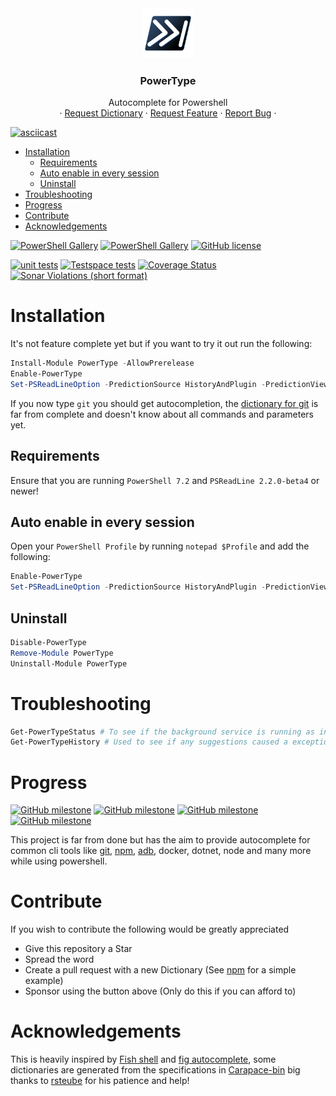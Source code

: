 <div align="center">
  <img src="Icon.svg" alt="Logo" width="80" height="80">
  

  <h3 align="center">PowerType</h3>

  <p align="center">
    Autocomplete for Powershell
    <br />
    ·
    <a href="https://github.com/AnderssonPeter/PowerType/issues/new?assignees=&labels=dictionary+request&template=dictionary-request.md&title=">Request Dictionary</a>
    ·
    <a href="https://github.com/AnderssonPeter/PowerType/issues/new?assignees=&labels=&template=feature_request.md&title=">Request Feature</a>
    ·
    <a href="https://github.com/AnderssonPeter/PowerType/issues/new?assignees=&labels=bug&template=bug_report.md&title=">Report Bug</a>
    ·
  </p>
</div>

[![asciicast](https://asciinema.org/a/458149.svg)](https://asciinema.org/a/458149?autoplay=1)

- [Installation](#installation)
  - [Requirements](#requirements)
  - [Auto enable in every session](#auto-enable-in-every-session)
  - [Uninstall](#uninstall)
- [Troubleshooting](#troubleshooting)
- [Progress](#progress)
- [Contribute](#contribute)
- [Acknowledgements](#acknowledgements)

[![PowerShell Gallery](https://img.shields.io/powershellgallery/v/powertype?style=flat-square)](https://www.powershellgallery.com/packages/PowerType)
[![PowerShell Gallery](https://img.shields.io/powershellgallery/dt/PowerType?style=flat-square)](https://www.powershellgallery.com/packages/PowerType)
[![GitHub license](https://img.shields.io/badge/license-MIT-blue.svg?style=flat-square)](https://github.com/AnderssonPeter/PowerType/blob/main/LICENSE.md)

[![unit tests](https://img.shields.io/github/workflow/status/AnderssonPeter/PowerType/unit%20tests?label=unit%20tests&style=flat-square)](https://github.com/AnderssonPeter/PowerType/actions/workflows/test.yml)
[![Testspace tests](https://img.shields.io/testspace/tests/AnderssonPeter/AnderssonPeter:PowerType/main?style=flat-square)](https://anderssonpeter.testspace.com/spaces/156585/result_sets)
[![Coverage Status](https://img.shields.io/coveralls/github/AnderssonPeter/PowerType?style=flat-square)](https://coveralls.io/github/AnderssonPeter/PowerType)
[![Sonar Violations (short format)](https://img.shields.io/sonar/violations/AnderssonPeter_PowerType/main?format=long&server=https%3A%2F%2Fsonarcloud.io&style=flat-square)](https://sonarcloud.io/project/issues?id=AnderssonPeter_PowerType&resolved=false&types=CODE_SMELL)

# Installation
It's not feature complete yet but if you want to try it out run the following:
```PowerShell
Install-Module PowerType -AllowPrerelease
Enable-PowerType
Set-PSReadLineOption -PredictionSource HistoryAndPlugin -PredictionViewStyle ListView # Optional
```

If you now type `git` you should get autocompletion, the [dictionary for git](PowerType/Dictionaries/git.ps1) is far from complete and doesn't know about all commands and parameters yet.

## Requirements

Ensure that you are running `PowerShell 7.2` and `PSReadLine 2.2.0-beta4` or newer!

## Auto enable in every session
Open your `PowerShell Profile` by running `notepad $Profile` and add the following:
```PowerShell
Enable-PowerType
Set-PSReadLineOption -PredictionSource HistoryAndPlugin -PredictionViewStyle ListView
```


## Uninstall
```Powershell
Disable-PowerType
Remove-Module PowerType
Uninstall-Module PowerType
```

# Troubleshooting
```PowerShell
Get-PowerTypeStatus # To see if the background service is running as intended
Get-PowerTypeHistory # Used to see if any suggestions caused a exception
```

# Progress
[![GitHub milestone](https://img.shields.io/github/milestones/progress/AnderssonPeter/PowerType/1?style=flat-square)](https://github.com/AnderssonPeter/PowerType/milestone/1)
[![GitHub milestone](https://img.shields.io/github/milestones/progress/AnderssonPeter/PowerType/2?style=flat-square)](https://github.com/AnderssonPeter/PowerType/milestone/2)
[![GitHub milestone](https://img.shields.io/github/milestones/progress/AnderssonPeter/PowerType/3?style=flat-square)](https://github.com/AnderssonPeter/PowerType/milestone/3)
[![GitHub milestone](https://img.shields.io/github/milestones/progress/AnderssonPeter/PowerType/4?style=flat-square)](https://github.com/AnderssonPeter/PowerType/milestone/4)

This project is far from done but has the aim to provide autocomplete for common cli tools like [git](PowerType/Dictionaries/git.ps1), [npm](PowerType/Dictionaries/npm.ps1), [adb](PowerType/Dictionaries/adb.ps1), docker, dotnet, node and many more while using powershell. 

# Contribute
If you wish to contribute the following would be greatly appreciated
* Give this repository a Star
* Spread the word
* Create a pull request with a new Dictionary (See [npm](PowerType/Dictionaries/npm.ps1) for a simple example)
* Sponsor using the button above (Only do this if you can afford to)

# Acknowledgements
This is heavily inspired by [Fish shell](https://fishshell.com/) and [fig autocomplete](https://github.com/withfig/autocomplete), some dictionaries are generated from the specifications in [Carapace-bin](https://github.com/rsteube/carapace-bin/) big thanks to [rsteube](https://github.com/rsteube) for his patience and help!
